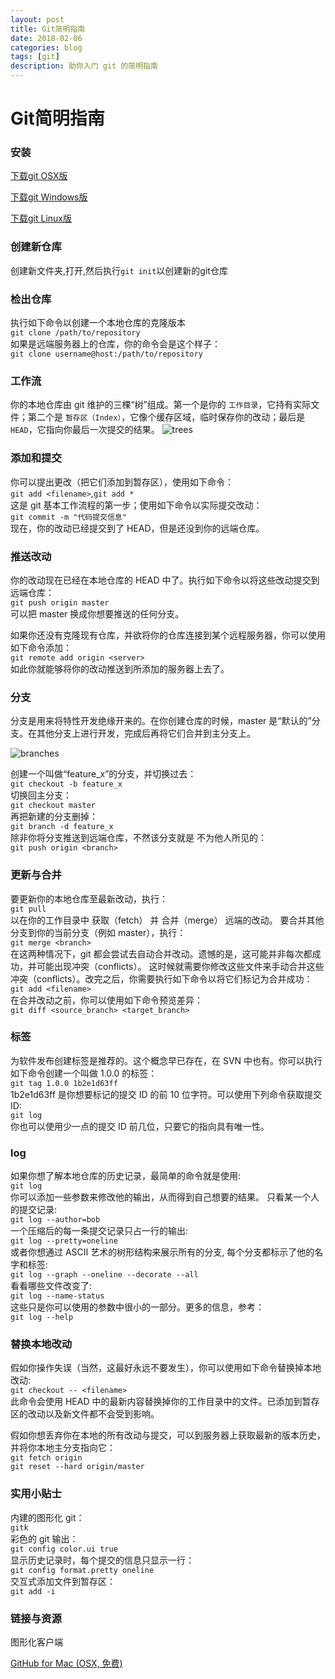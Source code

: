 ```yaml
---
layout: post
title: Git简明指南
date: 2018-02-06
categories: blog
tags: [git]
description: 助你入门 git 的简明指南
---
```


# Git简明指南

### 安装

[下载git OSX版](https://git-scm.com/download/mac "git OSX") 

[下载git Windows版](https://gitforwindows.org/ "git Windows")

[下载git Linux版](https://git-scm.com/download/linux "git Linux")

### 创建新仓库

创建新文件夹,打开,然后执行`git init`以创建新的git仓库

### 检出仓库

执行如下命令以创建一个本地仓库的克隆版本<br/>
`git clone /path/to/repository` <br/>
如果是远端服务器上的仓库，你的命令会是这个样子：<br/>
`git clone username@host:/path/to/repository`

### 工作流
你的本地仓库由 git 维护的三棵“树”组成。第一个是你的 `工作目录`，它持有实际文件；第二个是 `暂存区（Index）`，它像个缓存区域，临时保存你的改动；最后是 `HEAD`，它指向你最后一次提交的结果。
![trees](https://ruanhr.github.io/img/trees.png)

### 添加和提交

你可以提出更改（把它们添加到暂存区），使用如下命令：<br/>
`git add <filename>`,`git add *`  <br/>
这是 git 基本工作流程的第一步；使用如下命令以实际提交改动：<br/>
`git commit -m "代码提交信息"` <br/>
现在，你的改动已经提交到了 HEAD，但是还没到你的远端仓库。

### 推送改动

你的改动现在已经在本地仓库的 HEAD 中了。执行如下命令以将这些改动提交到远端仓库：<br/>
`git push origin master` <br/>
可以把 master 换成你想要推送的任何分支。 

如果你还没有克隆现有仓库，并欲将你的仓库连接到某个远程服务器，你可以使用如下命令添加：<br/>
`git remote add origin <server>` <br/>
如此你就能够将你的改动推送到所添加的服务器上去了。

### 分支

分支是用来将特性开发绝缘开来的。在你创建仓库的时候，master 是“默认的”分支。在其他分支上进行开发，完成后再将它们合并到主分支上。

![branches](https://ruanhr.github.io/img/branches.png)

创建一个叫做“feature_x”的分支，并切换过去：<br/>
`git checkout -b feature_x` <br/>
切换回主分支：<br/>
`git checkout master` <br/>
再把新建的分支删掉：<br/>
`git branch -d feature_x` <br/>
除非你将分支推送到远端仓库，不然该分支就是 不为他人所见的：<br/>
`git push origin <branch>`

### 更新与合并

要更新你的本地仓库至最新改动，执行：<br/>
`git pull` <br/>
以在你的工作目录中 获取（fetch） 并 合并（merge） 远端的改动。
要合并其他分支到你的当前分支（例如 master），执行：<br/>
`git merge <branch>` <br/>
在这两种情况下，git 都会尝试去自动合并改动。遗憾的是，这可能并非每次都成功，并可能出现冲突（conflicts）。 这时候就需要你修改这些文件来手动合并这些冲突（conflicts）。改完之后，你需要执行如下命令以将它们标记为合并成功：<br/>
`git add <filename>` <br/>
在合并改动之前，你可以使用如下命令预览差异：<br/>
`git diff <source_branch> <target_branch>`

### 标签

为软件发布创建标签是推荐的。这个概念早已存在，在 SVN 中也有。你可以执行如下命令创建一个叫做 1.0.0 的标签：<br/>
`git tag 1.0.0 1b2e1d63ff` <br/>
1b2e1d63ff 是你想要标记的提交 ID 的前 10 位字符。可以使用下列命令获取提交 ID: <br/>
`git log` <br/>
你也可以使用少一点的提交 ID 前几位，只要它的指向具有唯一性。

### log

如果你想了解本地仓库的历史记录，最简单的命令就是使用: <br/>
`git log` <br/>
你可以添加一些参数来修改他的输出，从而得到自己想要的结果。 只看某一个人的提交记录: <br/>
`git log --author=bob` <br/>
一个压缩后的每一条提交记录只占一行的输出: <br/>
`git log --pretty=oneline` <br/>
或者你想通过 ASCII 艺术的树形结构来展示所有的分支, 每个分支都标示了他的名字和标签: <br/>
`git log --graph --oneline --decorate --all` <br/>
看看哪些文件改变了: <br/>
`git log --name-status` <br/>
这些只是你可以使用的参数中很小的一部分。更多的信息，参考：<br/>
`git log --help`

### 替换本地改动

假如你操作失误（当然，这最好永远不要发生），你可以使用如下命令替换掉本地改动: <br/>
`git checkout -- <filename>` <br/>
此命令会使用 HEAD 中的最新内容替换掉你的工作目录中的文件。已添加到暂存区的改动以及新文件都不会受到影响。

假如你想丢弃你在本地的所有改动与提交，可以到服务器上获取最新的版本历史，并将你本地主分支指向它：<br/>
`git fetch origin` <br/>
`git reset --hard origin/master`

### 实用小贴士

内建的图形化 git：<br/>
`gitk` <br/>
彩色的 git 输出：<br/>
`git config color.ui true` <br/>
显示历史记录时，每个提交的信息只显示一行：<br/>
`git config format.pretty oneline` <br/>
交互式添加文件到暂存区：<br/>
`git add -i`

### 链接与资源

图形化客户端

[GitHub for Mac (OSX, 免费)](https://desktop.github.com/ "GitHub for Mac (OSX, 免费)")